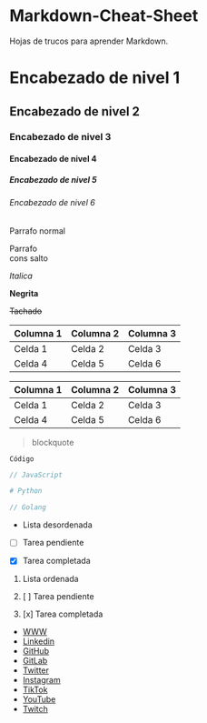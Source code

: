 # Markdown-Cheat-Sheet

Hojas de trucos para aprender Markdown.

# Encabezado de nivel 1

## Encabezado de nivel 2

### Encabezado de nivel 3

#### Encabezado de nivel 4

##### Encabezado de nivel 5

###### Encabezado de nivel 6

Parrafo normal

Parrafo\
cons salto

_Italica_

**Negrita**

~~Tachado~~

| Columna 1 | Columna 2 | Columna 3 |
| --------- | --------- | --------- |
| Celda 1   | Celda 2   | Celda 3   |
| Celda 4   | Celda 5   | Celda 6   |

| Columna 1 | Columna 2 | Columna 3 |
| --------- | --------- | --------- |
| Celda 1   | Celda 2   | Celda 3   |
| Celda 4   | Celda 5   | Celda 6   |

> blockquote

`Código`

```javascript
// JavaScript
```

```python
# Python
```

```go
// Golang
```

- Lista desordenada

- [ ] Tarea pendiente

- [x] Tarea completada

1. Lista ordenada

2. [ ] Tarea pendiente

3. [x] Tarea completada

- [WWW](https://hicharlesjewel.com/)
- [Linkedin](https://linkedin.com/in/hicharlesjewel/)
- [GitHub](https://github.com/hicharlesjewel/)
- [GitLab](https://gitlab.com/hicharlesjewel/)
- [Twitter](https://twitter.com/hicharlesjewel/)
- [Instagram](https://instagram.com/hicharlesjewel/)
- [TikTok](https://tiktok.com/@hicharlesjewel/)
- [YouTube](https://youtube.com/@hicharlesjewel/)
- [Twitch](https://twitch.com/hicharlesjewel/)
